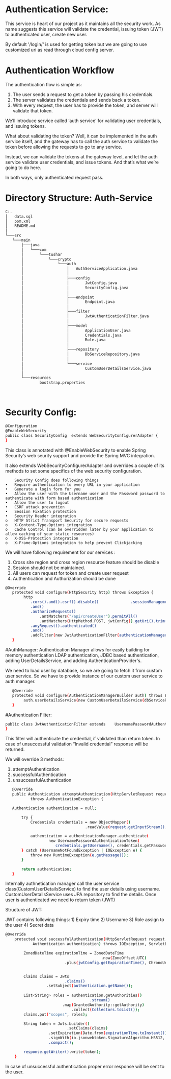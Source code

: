 
# Authentication Service:

This service is heart of our project as it maintains all the security work. As name suggests this service will validate the credential, issuing token (JWT) to authenticated user, create new user.

By default '/login/' is used for getting token but we are going to use customized uri as read through cloud config server.


# Authentication Workflow

The authentication flow is simple as:

1.	The user sends a request to get a token by passing his credentials.
2.	The server validates the credentials and sends back a token.
3.	With every request, the user has to provide the token, and server will validate that token.

We’ll introduce service called ‘auth service’ for validating user credentials, and issuing tokens.

What about validating the token? Well, it can be implemented in the auth service itself, and the gateway has to call the auth service to validate the token before allowing the requests to go to any service.

Instead, we can validate the tokens at the gateway level, and let the auth service validate user credentials, and issue tokens. And that’s what we’re going to do here.

In both ways, only authenticated request pass.

# Directory Structure:  Auth-Service

 ```bash
C:.
│   data.sql
│   pom.xml
│   README.md
│
└───src
    └───main
        ├───java
        │   └───com
        │       └───tushar
        │           └───crypto
        │               └───auth
        │                   │   AuthServiceApplication.java
        │                   │
        │                   ├───config
        │                   │       JwtConfig.java
        │                   │       SecurityConfig.java
        │                   │
        │                   ├───endpoint
        │                   │       Endpoint.java
        │                   │
        │                   ├───filter
        │                   │       JwtAuthenticationFilter.java
        │                   │
        │                   ├───model
        │                   │       ApplicationUser.java
        │                   │       Credentials.java
        │                   │       Role.java
        │                   │
        │                   ├───repository
        │                   │       DbServiceRepository.java
        │                   │
        │                   └───service
        │                           CustomUserDetailsService.java
        │
        └───resources
                bootstrap.properties

    
 ```
 
# Security Config:

 ```bash
@Configuration
@EnableWebSecurity
public class SecurityConfig  extends WebSecurityConfigurerAdapter {
}
``` 

This class is annotated with @EnableWebSecurity to enable Spring Security’s 
web seurity support and provide the Spring MVC integration. 

It also extends WebSecurityConfigurerAdapter and overrides a couple of its methods to set 
some specifics of the web security configuration.

```
	Security Config does following things
•	Require authentication to every URL in your application 
•	Generate a login form for you 
•	Allow the user with the Username user and the Password password to authenticate with form based authentication 
•	Allow the user to logout 
•	CSRF attack prevention 
•	Session Fixation protection 
•	Security Header integration
o	HTTP Strict Transport Security for secure requests 
o	X-Content-Type-Options integration 
o	Cache Control (can be overridden later by your application to allow caching of your static resources) 
o	X-XSS-Protection integration 
o	X-Frame-Options integration to help prevent Clickjacking 
```

We will have following requirement for our services :
1)	Cross site region and cross region resource feature should be disable
2)	Session should not be maintained. 
3)	All users can request for token and create user request
4)	Authentication and Authorization should be done

 ```bash
@Override
	protected void configure(HttpSecurity http) throws Exception {
 		 http
		 	.cors().and().csrf().disable() 				.sessionManagement().sessionCreationPolicy(SessionCreationPolicy.STATELESS)
			.and()
			.authorizeRequests()
		        .antMatchers("/api/createUser").permitAll() 
		     	.antMatchers(HttpMethod.POST, jwtConfig().getUri().trim()).permitAll() 
			.anyRequest().authenticated()
			.and()
			.addFilter(new JwtAuthenticationFilter(authenticationManager(), jwtConfig()));
	}

 ```

#AuthManager:
 Authentication Manager allows for easily building for memory authentication
 LDAP authentication, JDBC based authentication, adding UserDetailsService, 
 and adding AuthenticationProvider's.
 
We need to load user by database, so we are going to fetch it from custom user service.
So we have to provide instance of our custom user service to auth manager.

 ```bash
	@Override
	protected void configure(AuthenticationManagerBuilder auth) throws Exception {
		 auth.userDetailsService(new CustomUserDetailsService(dbServiceRepository));
	}
```


#Authentication Filter:

 ```bash
public class JwtAuthenticationFilter extends    UsernamePasswordAuthenticationFilter {
}
```

This filter will authenticate the credential, if validated than return token. In case of unsuccessful validation “Invalid credential” response will be returned.

We will override 3 methods:
1)	attemptAuthentication
2)	successfulAuthentication
3)	unsuccessfulAuthentication

 ```bash
	@Override
	public Authentication attemptAuthentication(HttpServletRequest request, HttpServletResponse response)
			throws AuthenticationException {

    Authentication authentication = null;

		try {	
			Credentials credentials = new ObjectMapper()
			                        .readValue(request.getInputStream(), Credentials.class);

			authentication = authenticationManager.authenticate(
					new UsernamePasswordAuthenticationToken(
					   credentials.getUsername(), credentials.getPassword()));
		} catch (UsernameNotFoundException | IOException e) {
			throw new RuntimeException(e.getMessage());
		}

		return authentication;
	}
```

Internally authnetication manager call the user service class(CustomUserDetailsService) to find the user details using username.
CustomUserDetailsService uses JPA repository to find the details. Once user is authenticated we need to return token (JWT)

Structure of JWT:

JWT contains following things:
	    1) Expiry time
	    2) Username
	    3) Role assign to the user
	    4) Secret data	

```bash
@Override
	protected void successfulAuthentication(HttpServletRequest request, HttpServletResponse response, FilterChain chain,
			Authentication authentication) throws IOException, ServletException {

		ZonedDateTime expirationTime = ZonedDateTime
		                                  .now(ZoneOffset.UTC)
						  .plus(jwtConfig.getExpirationTime(), ChronoUnit.MILLIS);


		Claims claims = Jwts
		                  .claims()
				  .setSubject(authentication.getName());
				  
		List<String> roles = authentication.getAuthorities()
		                             .stream()
					     .map(GrantedAuthority::getAuthority)
				             .collect(Collectors.toList());
		claims.put("scopes", roles);

		String token = Jwts.builder()
		                   .setClaims(claims)
				   .setExpiration(Date.from(expirationTime.toInstant()))
				   .signWith(io.jsonwebtoken.SignatureAlgorithm.HS512, jwtConfig.getSecret())
				   .compact();

		response.getWriter().write(token);
	}
```

In case of unsuccessful authentication proper error response will be sent to the user.
